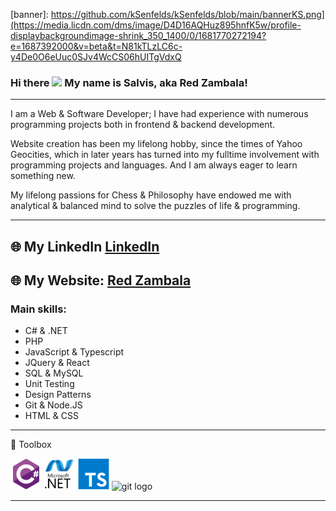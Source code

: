[banner]: https://github.com/kSenfelds/kSenfelds/blob/main/bannerKS.png](https://media.licdn.com/dms/image/D4D16AQHuz895hnfK5w/profile-displaybackgroundimage-shrink_350_1400/0/1681770272194?e=1687392000&v=beta&t=N81kTLzLC6c-y4De0O6eUuc0SJv4WcCS06hUITgVdxQ

### Hi there <img src="https://raw.githubusercontent.com/MartinHeinz/MartinHeinz/master/wave.gif" width="30px"> My name is Salvis, aka Red Zambala!

---
I am a Web & Software Developer; I have had experience with numerous programming projects both in frontend & backend development. 

Website creation has been my lifelong hobby, since the times of Yahoo Geocities, which in later years has turned into my fulltime involvement with programming projects and languages. And I am always eager to learn something new.

My lifelong passions for Chess & Philosophy have endowed me with analytical & balanced mind to solve the puzzles of life & programming.


---
:globe_with_meridians: My LinkedIn [LinkedIn](https://www.linkedin.com/in/salvis-dislers/)
---
:globe_with_meridians: My Website: [Red Zambala](https://redzambala.com)
---
### Main skills:

* C# & .NET
* PHP
* JavaScript & Typescript
* JQuery & React
* SQL & MySQL
* Unit Testing
* Design Patterns
* Git & Node.JS
* HTML & CSS

---
🧰 Toolbox

<img src="https://raw.githubusercontent.com/devicons/devicon/7a4ca8aa871d6dca81691e018d31eed89cb70a76/icons/csharp/csharp-original.svg" alt="csharp logo" width="50px"> <img src="https://raw.githubusercontent.com/devicons/devicon/7a4ca8aa871d6dca81691e018d31eed89cb70a76/icons/dot-net/dot-net-original-wordmark.svg" alt="dotnet logo" width="50px"> <img src="https://raw.githubusercontent.com/devicons/devicon/7a4ca8aa871d6dca81691e018d31eed89cb70a76/icons/typescript/typescript-original.svg" alt="typescript logo" width="50px"> <img src="https://cdn.worldvectorlogo.com/logos/git-icon.svg" alt="git logo" width="50px">

---
